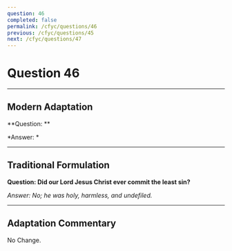 ```yaml
---
question: 46
completed: false
permalink: /cfyc/questions/46
previous: /cfyc/questions/45
next: /cfyc/questions/47
---
```

# Question 46

---
## Modern Adaptation
**Question: **

*Answer: *

---
## Traditional Formulation
**Question: Did our Lord Jesus Christ ever commit the least sin?**

*Answer: No; he was holy, harmless, and undefiled.*

---
## Adaptation Commentary
No Change.